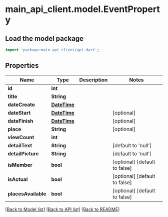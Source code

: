 # main_api_client.model.EventProperty

## Load the model package
```dart
import 'package:main_api_client/api.dart';
```

## Properties
Name | Type | Description | Notes
------------ | ------------- | ------------- | -------------
**id** | **int** |  | 
**title** | **String** |  | 
**dateCreate** | [**DateTime**](DateTime.md) |  | 
**dateStart** | [**DateTime**](DateTime.md) |  | [optional] 
**dateFinish** | [**DateTime**](DateTime.md) |  | [optional] 
**place** | **String** |  | [optional] 
**viewCount** | **int** |  | 
**detailText** | **String** |  | [default to 'null']
**detailPicture** | **String** |  | [default to 'null']
**isMember** | **bool** |  | [optional] [default to false]
**isActual** | **bool** |  | [optional] [default to false]
**placesAvailable** | **bool** |  | [optional] [default to false]

[[Back to Model list]](../README.md#documentation-for-models) [[Back to API list]](../README.md#documentation-for-api-endpoints) [[Back to README]](../README.md)


